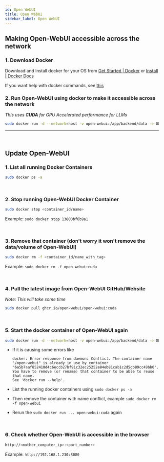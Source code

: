 ```yaml
---
id: Open WebUI
title: Open WebUI
sidebar_label: Open WebUI
---
```


## Making Open-WebUI accessible across the network

### 1. Download Docker

Download and Install docker for your OS from [Get Started | Docker](https://www.docker.com/get-started/) or [Install | Docker Docs](https://docs.docker.com/engine/install/) 

If you want help with docker commands, see [this](https://004ajay.github.io/docs/commands/Docker) 

### 2. Run Open-WebUI using docker to make it accessible across the network

*This uses **CUDA** for GPU Accelerated performance for LLMs*

```bash
sudo docker run -d --network=host -v open-webui:/app/backend/data -e OLLAMA_BASE_URL=http://127.0.0.1:11434 --name open-webui-main --restart always ghcr.io/open-webui/open-webui:cuda
```

---

<br />


## Update Open-WebUI

### 1. List all running Docker Containers

```bash
sudo docker ps -a
```

<br />

### 2. Stop running Open-WebUI Docker Container

```bash
sudo docker stop <container_id/name>
```

Example: ```sudo docker stop 13800bf6b9a1```

<br />

### 3. Remove that container (don't worry it won't remove the data/volume of Open-WebUI)

```bash
sudo docker rm -f <container_id/name_with_tag>
```

Example: ```sudo docker rm -f open-webui:cuda```

<br />

### 4. Pull the latest image from Open-WebUI GitHub/Website

_*Note*: This will take some time_

```bash
sudo docker pull ghcr.io/open-webui/open-webui:cuda
```

<br />

### 5. Start the docker container of Open-WebUI again

```bash
sudo docker run -d --network=host -v open-webui:/app/backend/data -e OLLAMA_BASE_URL=http://127.0.0.1:11434 --name open-webui --restart always ghcr.io/open-webui/open-webui:cuda
```

* If it is causing some errors like 
    ```
    docker: Error response from daemon: Conflict. The container name "/open-webui" is already in use by container "6a5b7aaf852410d4c6eccb27bf91c32ec25252e84eb81cab1c2d5cb89cc49bb0". You have to remove (or rename) that container to be able to reuse that name.
    See 'docker run --help'.
    ```

* List the running docker containers using `sudo docker ps -a` 

* Then remove the container with name conflict, example `sudo docker rm -f open-webui`

* Rerun the `sudo docker run ... open-webui:cuda` again

<br />

### 6. Check whether Open-WebUI is accessible in the browser

```bash
http://<mother_computer_ip>:<port_number>
```

Example: `http://192.168.1.230:8080`